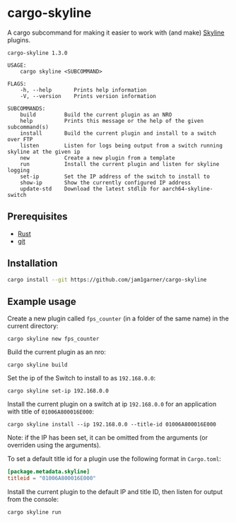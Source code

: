 # cargo-skyline

A cargo subcommand for making it easier to work with (and make) [Skyline](https://github.com/ultimate-research/skyline-rs) plugins.

```
cargo-skyline 1.3.0

USAGE:
    cargo skyline <SUBCOMMAND>

FLAGS:
    -h, --help       Prints help information
    -V, --version    Prints version information

SUBCOMMANDS:
    build         Build the current plugin as an NRO
    help          Prints this message or the help of the given subcommand(s)
    install       Build the current plugin and install to a switch over FTP
    listen        Listen for logs being output from a switch running skyline at the given ip
    new           Create a new plugin from a template
    run           Install the current plugin and listen for skyline logging
    set-ip        Set the IP address of the switch to install to
    show-ip       Show the currently configured IP address
    update-std    Download the latest stdlib for aarch64-skyline-switch
```

## Prerequisites

* [Rust](https://www.rust-lang.org/tools/install)
* [git](https://git-scm.com/downloads)

## Installation

```sh
cargo install --git https://github.com/jam1garner/cargo-skyline
```

## Example usage

Create a new plugin called `fps_counter` (in a folder of the same name) in the current directory:
```
cargo skyline new fps_counter
```

Build the current plugin as an nro:
```
cargo skyline build
```

Set the ip of the Switch to install to as `192.168.0.0`:
```
cargo skyline set-ip 192.168.0.0
```

Install the current plugin on a switch at ip `192.168.0.0` for an application with title of `01006A800016E000`:
```
cargo skyline install --ip 192.168.0.0 --title-id 01006A800016E000
```
Note: if the IP has been set, it can be omitted from the arguments (or overriden using the arguments).

To set a default title id for a plugin use the following format in `Cargo.toml`:
```toml
[package.metadata.skyline]
titleid = "01006A800016E000"
```

Install the current plugin to the default IP and title ID, then listen for output from the console:
```
cargo skyline run
```

